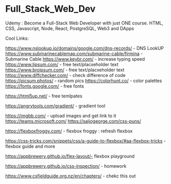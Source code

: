 # Full_Stack_Web_Dev
Udemy : Become a Full-Stack Web Developer with just ONE course. HTML, CSS, Javascript, Node, React, PostgreSQL, Web3 and DApps


Cool Links:

https://www.nslookup.io/domains/google.com/dns-records/ - DNS LookUP
https://www.submarinecablemap.com/submarine-cable/firmina - Submarine Cable
https://www.keybr.com/ - increase typing speed
https://www.lipsum.com/ - free text/placxeholder text
https://www.broipsum.com/ - free text/placxeholder text
https://www.diffchecker.com/ - check difference of code
https://picsum.photos/ - random pics
https://colorhunt.co/ - color palettes
https://fonts.google.com/ - free fonts

https://html5up.net/ - free temlpates

https://angrytools.com/gradient/ - gradient tool

https://imgbb.com/ - upload images and get link to it
https://teams.microsoft.com/
https://saijogeorge.com/css-puns/

https://flexboxfroggy.com/ - flexbox froggy : refresh flexbox

https://css-tricks.com/snippets/css/a-guide-to-flexbox/#aa-flexbox-tricks - flexbox guide and more

https://appbrewery.github.io/flex-layout/- flexbox playground

https://appbrewery.github.io/css-inspection/ - homework

https://www.csfieldguide.org.nz/en/chapters/ - chekc this out











